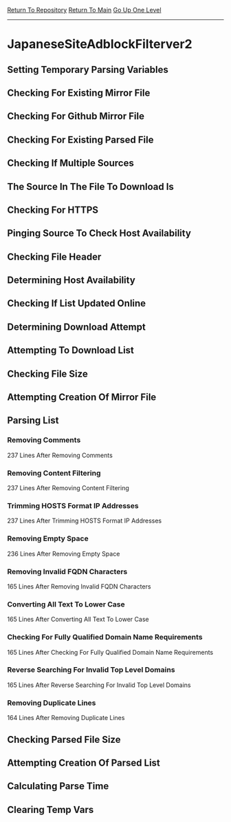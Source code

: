 [Return To Repository](https://github.com/deathbybandaid/piholeparser/)
[Return To Main](https://github.com/deathbybandaid/piholeparser/blob/dev-nomerge/RecentRunLogs/Mainlog.md)
[Go Up One Level](https://github.com/deathbybandaid/piholeparser/blob/dev-nomerge/RecentRunLogs/TopLevelScripts/30-Processing-External-Blacklists.md)
____________________________________
# JapaneseSiteAdblockFilterver2
## Setting Temporary Parsing Variables
## Checking For Existing Mirror File
## Checking For Github Mirror File
## Checking For Existing Parsed File
## Checking If Multiple Sources
## The Source In The File To Download Is
## Checking For HTTPS
## Pinging Source To Check Host Availability
## Checking File Header
## Determining Host Availability
## Checking If List Updated Online
## Determining Download Attempt
## Attempting To Download List
## Checking File Size
## Attempting Creation Of Mirror File
## Parsing List
### Removing Comments
237 Lines After Removing Comments
### Removing Content Filtering
237 Lines After Removing Content Filtering
### Trimming HOSTS Format IP Addresses
237 Lines After Trimming HOSTS Format IP Addresses
### Removing Empty Space
236 Lines After Removing Empty Space
### Removing Invalid FQDN Characters
165 Lines After Removing Invalid FQDN Characters
### Converting All Text To Lower Case
165 Lines After Converting All Text To Lower Case
### Checking For Fully Qualified Domain Name Requirements
165 Lines After Checking For Fully Qualified Domain Name Requirements
### Reverse Searching For Invalid Top Level Domains
165 Lines After Reverse Searching For Invalid Top Level Domains
### Removing Duplicate Lines
164 Lines After Removing Duplicate Lines
## Checking Parsed File Size
## Attempting Creation Of Parsed List
## Calculating Parse Time
## Clearing Temp Vars
